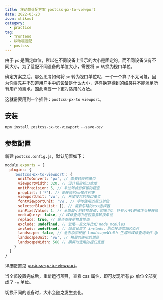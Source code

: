 ```yaml
---
title: 移动端适配方案 postcss-px-to-viewport
date: 2022-03-23
icon: shikou1
category:
  - practice
tag:
  - frontend
  - 移动端适配
  - postcss
---
```


由于 `px` 是固定单位，所以在不同设备上显示的大小是固定的，而不同设备又有不同大小，为了适配不同设备的单位大小，需要将 `px` 转换为视口单位。

确定方案之后，那么思考如何将 `px` 转为视口单位呢，一个一个算？不太可能，因为你事先并不知道用户手中的设备是什么大小，这样换算得到的结果并不能满足所有用户的需求，因此需要一个更为适用的方法。

这就需要用到一个插件：`postcss-px-to-viewport`。

## 安装

```
npm install postcss-px-to-viewport --save-dev
```

## 参数配置

新建 `postcss.config.js`，默认配置如下：

```js
module.exports = {
  plugins: {
    'postcss-px-to-viewport': {
      unitToConvert: 'px', // 需要转换的单位
      viewportWidth: 320, // 设计稿的视口宽度
      unitPrecision: 5, // 单位转换后保留的精度
      propList: ['*'], // 能转换的vw属性列表
      viewportUnit: 'vw', // 希望使用的视口单位
      fontViewportUnit: 'vw', // 字体使用的视口单位
      selectorBlackList: [], // 需要忽略的css选择器
      minPixelValue: 1, // 设置最小的转换数值，如果为1，只有大于1的值才会被转换
      mediaQuery: false, // 媒体查询中是否需要转换单位
      replace: true, // 是否直接更换属性值
      exclude: undefined, // 忽略一些文件比如 node_modules
      include: undefined, // 如果设置了 include，则仅转换匹配的文件
      landscape: false, // 是否添加根据 landscapeWidth 生成的媒体查询条件 @media (orientation: landscape)
      landscapeUnit: 'vw', // 横屏时使用的单位
      landscapeWidth: 568 // 横屏时使用的视口宽度
    }
  }
}
```

详细配置见 [postcss-px-to-viewport](https://github.com/evrone/postcss-px-to-viewport)。

当全部设置完成后，重新运行项目，查看 css 属性，即可发现所有 `px` 单位全部变成了 `vw` 单位。

切换不同的设备时，大小会随之发生变化。
